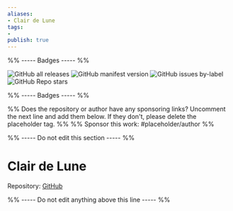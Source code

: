 ```yaml
---
aliases:
- Clair de Lune
tags: 
- 
publish: true
---
```


%% ----- Badges ----- %%

![GitHub all releases](https://img.shields.io/github/downloads/jamiebrynes7/clair-de-lune-obsidian-theme/total?color=573E7A&logo=github&style=for-the-badge) 
![GitHub manifest version](https://img.shields.io/github/manifest-json/v/jamiebrynes7/clair-de-lune-obsidian-theme?color=573E7A&logo=github&style=for-the-badge) 
![GitHub issues by-label](https://img.shields.io/github/issues/jamiebrynes7/clair-de-lune-obsidian-theme/help%20wanted?color=573E7A&logo=github&style=for-the-badge) 
![GitHub Repo stars](https://img.shields.io/github/stars/jamiebrynes7/clair-de-lune-obsidian-theme?color=573E7A&logo=github&style=for-the-badge)

%% ----- Badges ----- %%

%% Does the repository or author have any sponsoring links? Uncomment the next line and add them below. If they don't, please delete the placeholder tag. %%
%% Sponsor this work: #placeholder/author %%

%% ----- Do not edit this section ----- %%

# Clair de Lune

Repository: [GitHub](https://github.com/jamiebrynes7/clair-de-lune-obsidian-theme)



%% ----- Do not edit anything above this line ----- %% 
